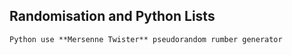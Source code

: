 ## Randomisation and Python Lists 

    Python use **Mersenne Twister** pseudorandom rumber generator

